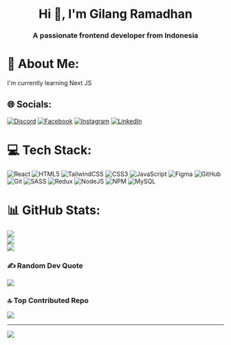 <h1 align="center">Hi 👋, I'm Gilang Ramadhan</h1>
<h3 align="center">A passionate frontend developer from Indonesia</h3>

# 💫 About Me:
I'm currently learning Next JS


## 🌐 Socials:
[![Discord](https://img.shields.io/badge/Discord-%237289DA.svg?logo=discord&logoColor=white)](https://discord.gg/gilangr1440#3067) [![Facebook](https://img.shields.io/badge/Facebook-%231877F2.svg?logo=Facebook&logoColor=white)](https://facebook.com/gilangr1440) [![Instagram](https://img.shields.io/badge/Instagram-%23E4405F.svg?logo=Instagram&logoColor=white)](https://instagram.com/gilangr1440) [![LinkedIn](https://img.shields.io/badge/LinkedIn-%230077B5.svg?logo=linkedin&logoColor=white)](https://linkedin.com/in/gilangr1440) 

# 💻 Tech Stack:
![React](https://img.shields.io/badge/react-%2320232a.svg?style=for-the-badge&logo=react&logoColor=%2361DAFB) ![HTML5](https://img.shields.io/badge/html5-%23E34F26.svg?style=for-the-badge&logo=html5&logoColor=white) ![TailwindCSS](https://img.shields.io/badge/tailwindcss-%2338B2AC.svg?style=for-the-badge&logo=tailwind-css&logoColor=white) ![CSS3](https://img.shields.io/badge/css3-%231572B6.svg?style=for-the-badge&logo=css3&logoColor=white) ![JavaScript](https://img.shields.io/badge/javascript-%23323330.svg?style=for-the-badge&logo=javascript&logoColor=%23F7DF1E) ![Figma](https://img.shields.io/badge/figma-%23F24E1E.svg?style=for-the-badge&logo=figma&logoColor=white) ![GitHub](https://img.shields.io/badge/github-%23121011.svg?style=for-the-badge&logo=github&logoColor=white) ![Git](https://img.shields.io/badge/git-%23F05033.svg?style=for-the-badge&logo=git&logoColor=white) ![SASS](https://img.shields.io/badge/SASS-hotpink.svg?style=for-the-badge&logo=SASS&logoColor=white) ![Redux](https://img.shields.io/badge/redux-%23593d88.svg?style=for-the-badge&logo=redux&logoColor=white) ![NodeJS](https://img.shields.io/badge/node.js-6DA55F?style=for-the-badge&logo=node.js&logoColor=white) ![NPM](https://img.shields.io/badge/NPM-%23CB3837.svg?style=for-the-badge&logo=npm&logoColor=white) ![MySQL](https://img.shields.io/badge/mysql-4479A1.svg?style=for-the-badge&logo=mysql&logoColor=white)
# 📊 GitHub Stats:
![](https://github-readme-stats.vercel.app/api?username=gilangr1440&theme=calm&hide_border=false&include_all_commits=false&count_private=false)<br/>
![](https://github-readme-streak-stats.herokuapp.com/?user=gilangr1440&theme=calm&hide_border=false)<br/>
![](https://github-readme-stats.vercel.app/api/top-langs/?username=gilangr1440&theme=calm&hide_border=false&include_all_commits=false&count_private=false&layout=compact)

### ✍️ Random Dev Quote
![](https://quotes-github-readme.vercel.app/api?type=horizontal&theme=radical)

### 🔝 Top Contributed Repo
![](https://github-contributor-stats.vercel.app/api?username=gilangr1440&limit=5&theme=city_lights&combine_all_yearly_contributions=true)

---
[![](https://visitcount.itsvg.in/api?id=gilangr1440&icon=0&color=1)](https://visitcount.itsvg.in)

<!-- Proudly created with GPRM ( https://gprm.itsvg.in ) -->
